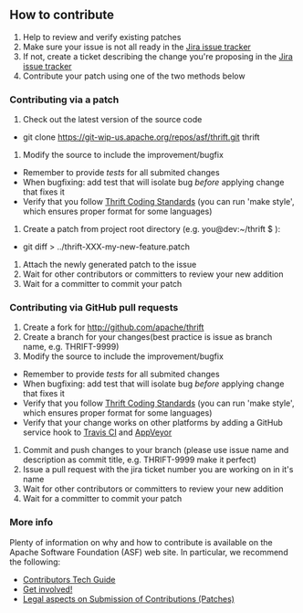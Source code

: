 ## How to contribute
 1. Help to review and verify existing patches
 1. Make sure your issue is not all ready in the [Jira issue tracker](http://issues.apache.org/jira/browse/THRIFT)
 1. If not, create a ticket describing the change you're proposing in the [Jira issue tracker](http://issues.apache.org/jira/browse/THRIFT)
 1. Contribute your patch using one of the two methods below

### Contributing via a patch

1. Check out the latest version of the source code

  * git clone https://git-wip-us.apache.org/repos/asf/thrift.git thrift

1. Modify the source to include the improvement/bugfix

  * Remember to provide *tests* for all submited changes
  * When bugfixing: add test that will isolate bug *before* applying change that fixes it
  * Verify that you follow [Thrift Coding Standards](/doc/coding_standards.md) (you can run 'make style', which ensures proper format for some languages)

1. Create a patch from project root directory (e.g. you@dev:~/thrift $ ):

  * git diff > ../thrift-XXX-my-new-feature.patch

1. Attach the newly generated patch to the issue
1. Wait for other contributors or committers to review your new addition
1. Wait for a committer to commit your patch

### Contributing via GitHub pull requests

1. Create a fork for http://github.com/apache/thrift
1. Create a branch for your changes(best practice is issue as branch name, e.g. THRIFT-9999)
1. Modify the source to include the improvement/bugfix

  * Remember to provide *tests* for all submited changes
  * When bugfixing: add test that will isolate bug *before* applying change that fixes it
  * Verify that you follow [Thrift Coding Standards](/doc/coding_standards.md) (you can run 'make style', which ensures proper format for some languages)
  * Verify that your change works on other platforms by adding a GitHub service hook to [Travis CI](http://docs.travis-ci.com/user/getting-started/#Step-one%3A-Sign-in) and [AppVeyor](http://www.appveyor.com/docs)

1. Commit and push changes to your branch (please use issue name and description as commit title, e.g. THRIFT-9999 make it perfect)
1. Issue a pull request with the jira ticket number you are working on in it's name
1. Wait for other contributors or committers to review your new addition
1. Wait for a committer to commit your patch

### More info

 Plenty of information on why and how to contribute is available on the Apache Software Foundation (ASF) web site. In particular, we recommend the following:

 * [Contributors Tech Guide](http://www.apache.org/dev/contributors)
 * [Get involved!](http://www.apache.org/foundation/getinvolved.html)
 * [Legal aspects on Submission of Contributions (Patches)](http://www.apache.org/licenses/LICENSE-2.0.html#contributions)
